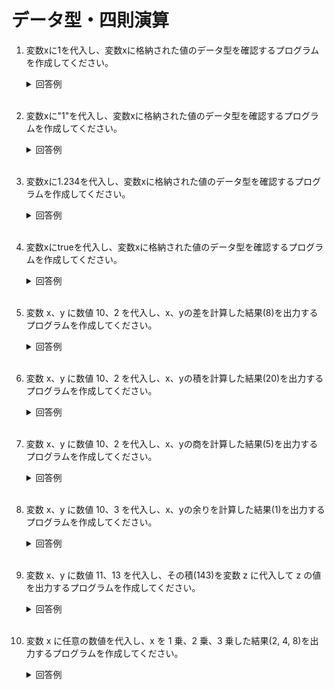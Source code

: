 # データ型・四則演算

1. 変数xに1を代入し、変数xに格納された値のデータ型を確認するプログラムを作成してください。

	<details><summary>回答例</summary><div>
		
	```
	x = 1
	puts x.class
	```

	</div></details>

	<br>

2. 変数xに"1"を代入し、変数xに格納された値のデータ型を確認するプログラムを作成してください。

	<details><summary>回答例</summary><div>
		
	```
	x = "1"
	puts x.class
	```
		
	</div></details>
	
	<br>

3. 変数xに1.234を代入し、変数xに格納された値のデータ型を確認するプログラムを作成してください。

	<details><summary>回答例</summary><div>
		
	```
	x = 1.234
	puts x.class
	```
		
	</div></details>

	<br>



4. 変数xにtrueを代入し、変数xに格納された値のデータ型を確認するプログラムを作成してください。

	<details><summary>回答例</summary><div>
			
	```
	x = true
	puts x.class
	```
			
	</div></details>
		
	<br>
	
5. 変数 x、y に数値 10、2 を代入し、x、yの差を計算した結果(8)を出力するプログラムを作成してください。

	<details><summary>回答例</summary><div>
		
	```
	x = 10
	y = 2
	puts x - y
	```
		
	</div></details>
	
	<br>
	
6. 変数 x、y に数値 10、2 を代入し、x、yの積を計算した結果(20)を出力するプログラムを作成してください。

	<details><summary>回答例</summary><div>
		
	```
	x = 10
	y = 2
	puts x * y
	```
		
	</div></details>
	
	<br>
	
7. 変数 x、y に数値 10、2 を代入し、x、yの商を計算した結果(5)を出力するプログラムを作成してください。

	<details><summary>回答例</summary><div>
		
	```
	x = 10
	y = 2
	puts x / y
	```
		
	</div></details>
	
	<br>
	
8. 変数 x、y に数値 10、3 を代入し、x、yの余りを計算した結果(1)を出力するプログラムを作成してください。

	<details><summary>回答例</summary><div>
		
	```
	x = 10
	y = 3
	puts x % y
	```
		
	</div></details>
	
	<br>
	
9. 変数 x、y に数値 11、13 を代入し、その積(143)を変数 z に代入して z の値を出力するプログラムを作成してください。

	<details><summary>回答例</summary><div>
		
	```
	x = 11
	y = 13
	z = x * y
	puts z
	```
		
	</div></details>
	
	<br>
	
10. 変数 x に任意の数値を代入し、x を 1 乗、2 乗、3 乗した結果(2, 4, 8)を出力するプログラムを作成してください。

	<details><summary>回答例</summary><div>
		
	```
	x = 2
	puts x
	puts x * x
	puts x * x * x
	```
		
	</div></details>
	
	<br>
